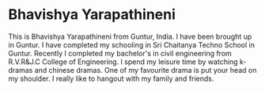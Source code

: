 # Bhavishya Yarapathineni
This is Bhavishya Yarapathineni from Guntur, India. I have been brought up in Guntur. I have completed my schooling in Sri Chaitanya Techno School in Guntur. Recently I completed my bachelor's in civil engineering from R.V.R&J.C College of Engineering. I spend my leisure time by watching k-dramas and chinese dramas. One of my favourite drama is put your head on my shoulder. I really like to hangout with my family and friends. <br>

